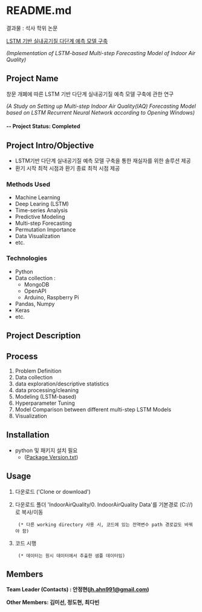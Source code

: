 # README.md

결과물 : 석사 학위 논문 

[LSTM 기반 실내공기질 다단계 예측 모델 구축](https://www.riss.kr/search/detail/DetailView.do?p_mat_type=be54d9b8bc7cdb09&control_no=abf1406004842703ffe0bdc3ef48d419)

*(Implementation of LSTM-based Multi-step Forecasting Model of Indoor Air Quality)*



## Project Name
창문 개폐에 따른 LSTM 기반 다단계 실내공기질 예측 모델 구축에 관한 연구

*(A Study on Setting up Multi-step Indoor Air Quality(IAQ) Forecasting Model based on LSTM Recurrent Neural Network according to Opening Windows)*

#### -- Project Status: Completed

## Project Intro/Objective
* LSTM기반 다단계 실내공기질 예측 모델 구축을 통한 재실자를 위한 솔루션 제공 
* 환기 시작 최적 시점과 환기 종료 최적 시점 제공

### Methods Used
* Machine Learning
* Deep Learing (LSTM)
* Time-series Analysis
* Predictive Modeling
* Multi-step Forecasting
* Permutation Importance
* Data Visualization
* etc.

### Technologies
* Python
* Data collection :
    - MongoDB
    - OpenAPI
    - Arduino, Raspberry Pi
* Pandas, Numpy
* Keras
* etc. 

## Project Description

## Process

1. Problem Definition
2. Data collection
3. data exploration/descriptive statistics
4. data processing/cleaning
5. Modeling (LSTM-based)
6. Hyperparameter Tuning
7. Model Comparison between different multi-step LSTM Models
8. Visualization 

## Installation
* python 및 패키지 설치 필요
    - ([Package Version.txt](https://github.com/Ahn-Project/IndoorAirQuality/blob/master/Package%20Version.txt))

## Usage
1. 다운로드 ('Clone or download')
2. 다운로드 폴더 'IndoorAirQuality/0. IndoorAirQuality Data'를 기본경로 (C://)로 복사/이동
        
        (* 다른 working directory 사용 시, 코드에 있는 전역변수 path 경로값도 바꿔야 함)
3. 코드 시행
        
        (* 데이터는 원시 데이터에서 추출한 샘플 데이터임)

## Members

**Team Leader (Contacts) : 안정현(jh.ahn991@gmail.com)**

**Other Members: 김미선, 정도현, 최다빈**


